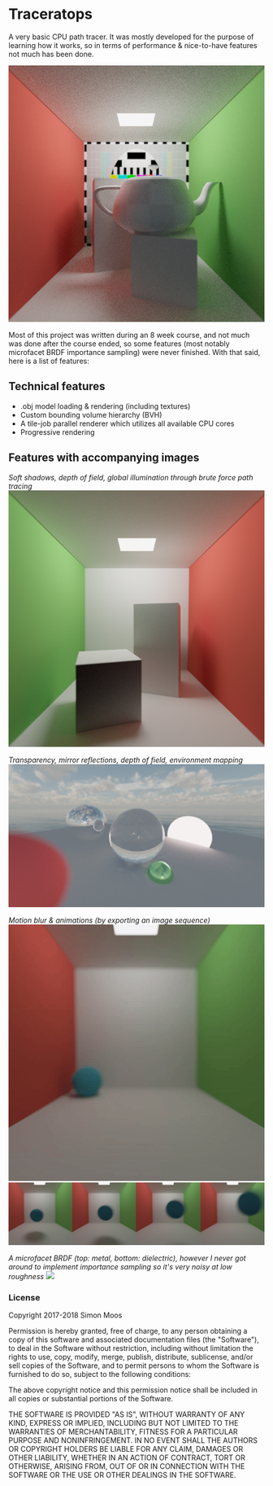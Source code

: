 Traceratops
===========

A very basic CPU path tracer. It was mostly developed for the purpose of learning how it works, so in terms of performance & nice-to-have features not much has been done.

![](images/textures.png)

Most of this project was written during an 8 week course, and not much was done after the course ended, so some features (most notably microfacet BRDF importance sampling) were never finished. With that said, here is a list of features:

## Technical features

- .obj model loading & rendering (including textures)
- Custom bounding volume hierarchy (BVH)
- A tile-job parallel renderer which utilizes all available CPU cores
- Progressive rendering

## Features with accompanying images

_Soft shadows, depth of field, global illumination through brute force path tracing_
![](images/basic-example.png)

_Transparency, mirror reflections, depth of field, environment mapping_
![](images/transparency.png)

_Motion blur & animations (by exporting an image sequence)_
![](images/animation.gif)
![](images/animation-frames.png)

_A microfacet BRDF (top: metal, bottom: dielectric), however I never got around to implement importance sampling so it's very noisy at low roughness_
![](images/microfacet-brdf.png)


### License

Copyright 2017-2018 Simon Moos

Permission is hereby granted, free of charge, to any person obtaining a copy of this software and associated documentation files (the "Software"), to deal in the Software without restriction, including without limitation the rights to use, copy, modify, merge, publish, distribute, sublicense, and/or sell copies of the Software, and to permit persons to whom the Software is furnished to do so, subject to the following conditions:

The above copyright notice and this permission notice shall be included in all copies or substantial portions of the Software.

THE SOFTWARE IS PROVIDED "AS IS", WITHOUT WARRANTY OF ANY KIND, EXPRESS OR IMPLIED, INCLUDING BUT NOT LIMITED TO THE WARRANTIES OF MERCHANTABILITY, FITNESS FOR A PARTICULAR PURPOSE AND NONINFRINGEMENT. IN NO EVENT SHALL THE AUTHORS OR COPYRIGHT HOLDERS BE LIABLE FOR ANY CLAIM, DAMAGES OR OTHER LIABILITY, WHETHER IN AN ACTION OF CONTRACT, TORT OR OTHERWISE, ARISING FROM, OUT OF OR IN CONNECTION WITH THE SOFTWARE OR THE USE OR OTHER DEALINGS IN THE SOFTWARE.